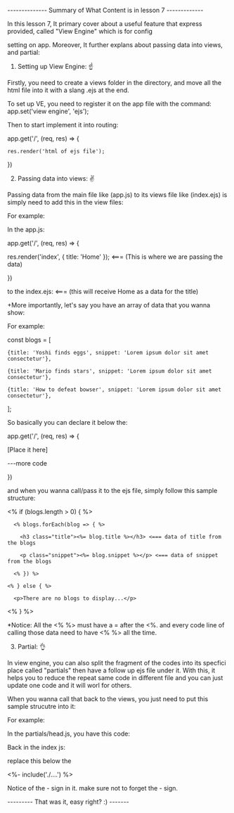 -------------- Summary of What Content is in lesson 7 -------------

In this lesson 7, It primary cover about a useful feature that express provided, called "View Engine" which is for config

setting on app. Moreover, It further explans about passing data into views, and partial:

1. Setting up View Engine: ☝️

Firstly, you need to create a views folder in the directory, and move all the html file into it with a slang .ejs at the end.

To set up VE, you need to register it on the app file with the command: app.set('view engine', 'ejs');

Then to start implement it into routing: 

app.get('/', (req, res) => {

	res.render('html of ejs file');
 
})

2. Passing data into views: ✌️

Passing data from the main file like (app.js) to its views file like (index.ejs) is simply need to add this in the view files:

For example:

In the app.js:

app.get('/', (req, res) => {

 res.render('index', { title: 'Home' }); <=== (This is where we are passing the data)
 
})

to the index.ejs: <title>Blog Ninja | <%= title %></title> <=== (this will receive Home as a data for the title)

+More importantly, let's say you have an array of data that you wanna show:

For example:

const blogs = [

    {title: 'Yoshi finds eggs', snippet: 'Lorem ipsum dolor sit amet consectetur'},

    {title: 'Mario finds stars', snippet: 'Lorem ipsum dolor sit amet consectetur'},
		
    {title: 'How to defeat bowser', snippet: 'Lorem ipsum dolor sit amet consectetur'},
		
  ];

So basically you can declare it below the: 

app.get('/', (req, res) => {

[Place it here]

---more code

})

and when you wanna call/pass it to the ejs file, simply follow this sample structure:

<% if (blogs.length > 0) { %>

      <% blogs.forEach(blog => { %>

        <h3 class="title"><%= blog.title %></h3> <=== data of title from the blogs
				
        <p class="snippet"><%= blog.snippet %></p> <=== data of snippet from the blogs

      <% }) %>
			
    <% } else { %>
		
      <p>There are no blogs to display...</p>
			
<% } %>

*Notice: All the <% %> must have a = after the <%. and every code line of calling those data need to have <% %> all the time. 

3. Partial: 👌

In view engine, you can also split the fragment of the codes into its specfici place called "partials" then have a follow up ejs file under 
it. With this, it helps you to reduce the repeat same code in different file and you can just update one code and it will worl
for others.

When you wanna call that back to the views, you just need to put this sample strucutre into it:

For example: 

In the partials/head.js, you have this code:

<head>
	
  <meta charset="UTF-8">
	
  <meta name="viewport" content="width=device-width, initial-scale=1.0">
	
  <title>Blog Ninja | <%= title %></title>
		
</head>

Back in the index js:

replace this below the <html lang="eng">

<%- include('./....') %>

Notice of the - sign in it. make sure not to forget the - sign.


--------- That was it, easy right? :) -------
